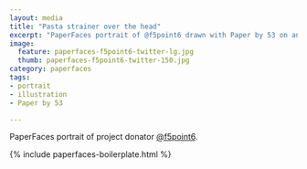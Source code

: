 ```yaml
---
layout: media
title: "Pasta strainer over the head"
excerpt: "PaperFaces portrait of @f5point6 drawn with Paper by 53 on an iPad."
image: 
  feature: paperfaces-f5point6-twitter-lg.jpg
  thumb: paperfaces-f5point6-twitter-150.jpg
category: paperfaces
tags: 
- portrait
- illustration
- Paper by 53

---
```


PaperFaces portrait of project donator [@f5point6](http://twitter.com/f5point6).

{% include paperfaces-boilerplate.html %}